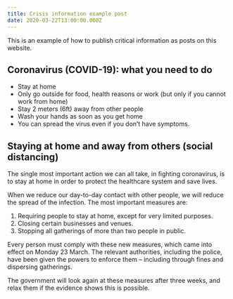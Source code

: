 ```yaml
---
title: Crisis information example post
date: 2020-03-22T13:00:00.000Z
---
```


This is an example of how to publish critical information as posts on this website.

## Coronavirus (COVID-19): what you need to do

* Stay at home
* Only go outside for food, health reasons or work (but only if you cannot work from home)
* Stay 2 meters (6ft) away from other people
* Wash your hands as soon as you get home
* You can spread the virus even if you don’t have symptoms.

## Staying at home and away from others (social distancing)

The single most important action we can all take, in fighting coronavirus, is to stay at home in order to protect the healthcare system and save lives.

When we reduce our day-to-day contact with other people, we will reduce the spread of the infection. The most important measures are:

1. Requiring people to stay at home, except for very limited purposes.
2. Closing certain businesses and venues.
3. Stopping all gatherings of more than two people in public.

Every person must comply with these new measures, which came into effect on Monday 23 March. The relevant authorities, including the police, have been given the powers to enforce them – including through fines and dispersing gatherings.

The government will look again at these measures after three weeks, and relax them if the evidence shows this is possible.